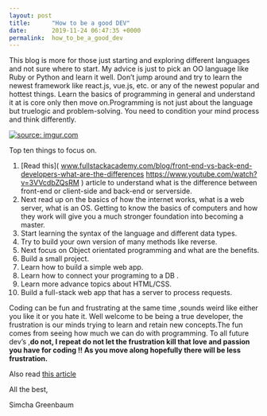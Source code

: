 ```yaml
---
layout: post
title:      "How to be a good DEV"
date:       2019-11-24 06:47:35 +0000
permalink:  how_to_be_a_good_dev
---
```



This blog is more for those just starting and exploring different languages and not sure where to start. My advice is just to pick an OO language like Ruby or Python and learn it well. Don’t jump around and try to learn the newest framework like react.js, vue.js, etc. or any of the newest popular and hottest things. Learn the basics of programming in general and understand it at is core only then move on.Programming is not just about the language but truelogic and problem-solving. You need to condition your mind process and think differently.

<a href="https://imgur.com/YnzPDyz"><img src="https://i.imgur.com/YnzPDyzl.png" title="source: imgur.com" /></a>

Top ten things to focus on.

1. [Read this](  www.fullstackacademy.com/blog/front-end-vs-back-end-developers-what-are-the-differences
https://www.youtube.com/watch?v=3VVcdbZQsRM  ) article to understand what is the difference between front-end or client-side and back-end or serverside.
2. Next read up on the basics of how the internet works, what is a web server, what is an OS. Getting to know the basics of computers and how they work will give you a much stronger foundation into becoming a master.
3. Start learning the syntax of the language and different data types.
4. Try to build your own version of many methods like reverse.  
5. Next focus on Object orientated programming and what are the benefits.
6. Build a small project. 
7. Learn how to build a simple web app. 
8. Learn how to connect your programing to a DB . 
9. Learn more advance topics about HTML/CSS.
10. Build a full-stack web app that has a server to process requests.


Coding can be fun and frustrating at the same time ,sounds weird like either you like it or you hate it. Well welcome to be being a true developer, the frustration is our minds trying to learn and retain new concepts.The fun comes from seeing how much we can do with programming. To all future dev’s ,**do not, I repeat do not let the frustration kill that love and passion you have for coding !! As you move along hopefully there will be less frustration.**

Also read [this article](http://simchagreenbaum.com/junior_developer)

All the best,

Simcha Greenbaum





